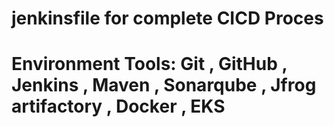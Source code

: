 # jenkinsfile for complete CICD Proces 
# Environment Tools:  Git , GitHub , Jenkins , Maven , Sonarqube , Jfrog artifactory , Docker , EKS
